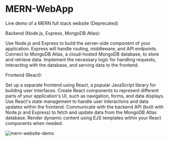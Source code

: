 # MERN-WebApp
Live demo of a MERN full stack website (Deprecated)

Backend (Node.js, Express, MongoDB Atlas):

Use Node.js and Express to build the server-side component of your application. Express will handle routing, middleware, and API endpoints.
Connect to MongoDB Atlas, a cloud-hosted MongoDB database, to store and retrieve data.
Implement the necessary logic for handling requests, interacting with the database, and serving data to the frontend.

Frontend (React):

Set up a separate frontend using React, a popular JavaScript library for building user interfaces.
Create React components to represent different parts of your application's UI, such as navigation, forms, and data displays.
Use React's state management to handle user interactions and data updates within the frontend.
Communicate with the backend API (built with Node.js and Express) to fetch and update data from the MongoDB Atlas database.
Render dynamic content using EJS templates within your React components when needed.


<img src="mern.gif" alt="mern-website-demo">
